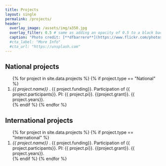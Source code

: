 ```yaml
---
title: Projects
layout: single
permalink: /projects/
header:
  overlay_image: /assets/img/a350.jpg
  overlay_filter: 0.5 # same as adding an opacity of 0.5 to a black background
  caption: "Photo credit: [**dfbarrero**](https://www.flickr.com/photos/dfbarrero/)"
  #cta_label: "More Info"
  #cta_url: "https://unsplash.com"
---
```


<h2 class="bibliography">National projects</h2>

<ol class="bibliography">
{% for project in site.data.projects %}
{% if project.type == "National" %}
    <li>
         <i>{{ project.name}} </i>. {{ project.funding}}. Participation of {{ project.participants}}. PI: {{ project.pi}}. {{project.grant}}. {{ project.years}}.
    </li>
{% endif %}
{% endfor %}
</ol>

<h2 class="bibliography">International projects</h2>

<ol class="bibliography">
{% for project in site.data.projects %}
{% if project.type == "International" %}
    <li>
         <i>{{ project.name}} </i>. {{ project.funding}}. Participation of {{ project.participants}}. PI: {{ project.pi}}. {{project.grant}}. {{ project.years}}.
    </li>
{% endif %}
{% endfor %}
</ol>


